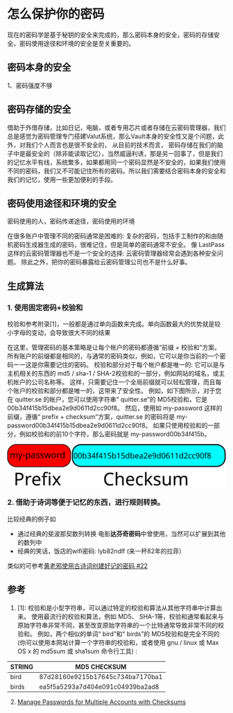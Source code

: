# 怎么保护你的密码
现在的密码学是基于秘钥的安全来完成的，那么密码本身的安全，密码的存储安全，密码使用途径和环境的安全是至关重要的。
## 密码本身的安全
1、密码强度不够

## 密码存储的安全
借助于外借存储，比如日记，电脑，或者专用芯片或者存储在云密码管理器，我们总是感觉为密码管理专门搭建Valut系统，那么Vault本身的安全性又是个问题，此外，对我们个人而言也是很不安全的， 从目前的技术而言， 密码存储在我们的脑子中是最安全的（除非能读取记忆），当然威逼利诱，那是另一回事了，但是我们的记忆水平有线，系统繁多，如果都用同一个密码显然是不安全的，如果我们使用不同的密码，我们又不可能记住所有的密码。所以我们需要结合密码本身的安全和我们的记忆，使用一些更加便利的手段。
## 密码使用途径和环境的安全
密码使用的人，密码传递途径，密码使用的环境


在很多账户中管理不同的密码通常是困难的: 复杂的密码，包括手工制作的和由随机密码生成器生成的密码，很难记住，但是简单的密码通常不安全。 像 LastPass 这样的云密码管理器也不是一个安全的选择: 云密码管理器经常会遇到各种安全问题。 除此之外，把你的密码暴露给云密码管理公司也不是什么好事。 


## 生成算法
### 1. 使用固定密码+校验和
  校验和参考附录[1]，一般都是通过单向函数来完成。单向函数最大的优势就是较小字母的变动，会导致很大不同的结果

在这里，管理密码的基本策略是让每个帐户的密码都遵循“前缀 + 校验和”方案。 所有账户的前缀都是相同的，与通常的密码类似，例如，它可以是你当前的一个密码ーー这是你需要记住的密码。 校验和部分对于每个帐户都是唯一的: 它可以是与主机相关的东西的 md5 / sha-1 / SHA-2校验和的一部分，例如网站的域名，或主机帐户的公司名称等。 这样，只需要记住一个全局前缀就可以轻松管理，而且每个账户的校验和部分都是唯一的，这带来了安全性。 例如，如下图所示，对于您在 quitter.se 的帐户，您可以使用字符串“ quitter.se”的 MD5校验和，它是00b34f415b15dbea2e9d0611d2cc90f8。 然后，使用如 my-password 这样的前缀，遵循“ prefix + checksum”方案，quitter.se 的密码将是 my-password00b34f415b15dbea2e9d0611d2cc90f8。 如果只使用校验和的一部分，例如校验和的前10个字符，那么密码就是 my-password00b34f415b。

![image](images/prefix-checksum.svg)

### 2. 借助于诗词等便于记忆的东西，进行规则转换。
比较经典的例子如
- 通过经典的斐波那契数列转换 电影**达芬奇密码**中曾使用，当然可以扩展到其他的数列中
- 经典的笑话，饭店的wifi密码: lyb82ndlf (来一杯82年的拉菲）

类似的可参考[黄老邪使用古诗词创建好记的密码 #22](https://github.com/bingoohuang/blog/issues/22)

## 参考
1. [1]: 校验和是小型字符串，可以通过特定的校验和算法从其他字符串中计算出来。 使用最流行的校验和算法，例如 MD5、 SHA-1等，校验和通常看起来与原始字符串非常不同，甚至改变原始字符串的一个比特通常导致非常不同的校验和。 例如，两个相似的单词“ bird”和“ birds”的 MD5校验和是完全不同的(你可以使用本网站计算一个字符串的校验和，或者使用 gnu / linux 或 Max OS x 的 md5sum 或 sha1sum 命令行工具) :

STRING|MD5 CHECKSUM
-------|-------------
bird |87d28160e9215b17645c734ba7170ba1
birds| ea5f5a5293a7d404e091c04939ba2ad8
2. [Manage Passwords for Multiple Accounts with Checksums](https://www.topbug.net/blog/2016/04/30/manage-passwords-for-multiple-accounts-with-checksums/)
